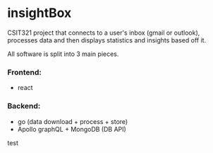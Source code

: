 # insightBox
CSIT321 project that connects to a user's inbox (gmail or outlook), processes data and then displays statistics and insights based off it.

All software is split into 3 main pieces. 

<h3>Frontend:</h3>
<ul>
  <li>react</li>
</ul>
 
<h3>Backend:</h3>
<ul>
  <li>go (data download + process + store)</li>
  <li>Apollo graphQL + MongoDB (DB API)</li>
</ul>


test
